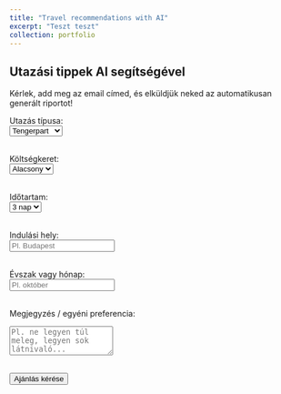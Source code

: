 ```yaml
---
title: "Travel recommendations with AI"
excerpt: "Teszt teszt"
collection: portfolio
---
```


<h2>Utazási tippek AI segítségével</h2>
<p>Kérlek, add meg az email címed, és elküldjük neked az automatikusan generált riportot!</p>

<form id="travelForm">
  <label for="travelType">Utazás típusa:</label><br>
  <select id="travelType" name="travelType" required>
    <option value="tengerpart">Tengerpart</option>
    <option value="városnézés">Városnézés</option>
    <option value="természet">Természet</option>
    <option value="kaland">Kaland</option>
  </select><br><br>

  <label for="budget">Költségkeret:</label><br>
  <select id="budget" name="budget" required>
    <option value="alacsony">Alacsony</option>
    <option value="közepes">Közepes</option>
    <option value="magas">Magas</option>
  </select><br><br>

  <label for="duration">Időtartam:</label><br>
  <select id="duration" name="duration" required>
    <option value="3 nap">3 nap</option>
    <option value="1 hét">1 hét</option>
    <option value="2 hét">2 hét</option>
  </select><br><br>

  <label for="location">Indulási hely:</label><br>
  <input type="text" id="location" name="location" placeholder="Pl. Budapest" required><br><br>

  <label for="season">Évszak vagy hónap:</label><br>
  <input type="text" id="season" name="season" placeholder="Pl. október" required><br><br>

  <label for="notes">Megjegyzés / egyéni preferencia:</label><br>
  <textarea id="notes" name="notes" rows="3" placeholder="Pl. ne legyen túl meleg, legyen sok látnivaló..."></textarea><br><br>

  <button type="submit">Ajánlás kérése</button>
</form>

<div id="responseMessage"></div>
<div id="recommendations"></div>

<script>
document.getElementById("travelForm").addEventListener("submit", async function(e) {
  e.preventDefault();

  const data = {
    travelType: document.getElementById("travelType").value,
    budget: document.getElementById("budget").value,
    duration: document.getElementById("duration").value,
    location: document.getElementById("location").value,
    season: document.getElementById("season").value,
    notes: document.getElementById("notes").value
  };

  const response = await fetch("https://fradam99.app.n8n.cloud/webhook/0804ce0e-0240-40a0-9752-874be5147124", {
    method: "POST",
    headers: { "Content-Type": "application/json" },
    body: JSON.stringify(data)
  });

  if (response.ok) {
    const result = await response.json();
    console.log(result);

    try {
      const recommendations = result[0].message.content.recommendations;

      if (recommendations && Array.isArray(recommendations)) {
        document.getElementById("responseMessage").innerText = "Ajánlott úti célok:";
        const container = document.getElementById("recommendations");
        container.innerHTML = "";

        recommendations.forEach(rec => {
          const card = document.createElement("div");
          card.style.marginBottom = "15px";
          card.innerHTML = `
            <strong>${rec.label}</strong><br>
            <span>${rec.description}</span>
          `;
          container.appendChild(card);
        });
      } else {
        document.getElementById("responseMessage").innerText = "Nem érkezett ajánlás.";
      }
    } catch (err) {
      console.error("Parsing hiba:", err);
      document.getElementById("responseMessage").innerText = "Hiba történt az ajánlások feldolgozása során.";
    }
  } else {
    const errorText = await response.text();
    console.error("Hiba:", errorText);
    document.getElementById("responseMessage").innerText = "Hiba történt a kérés feldolgozása során.";
  }
});
</script>
